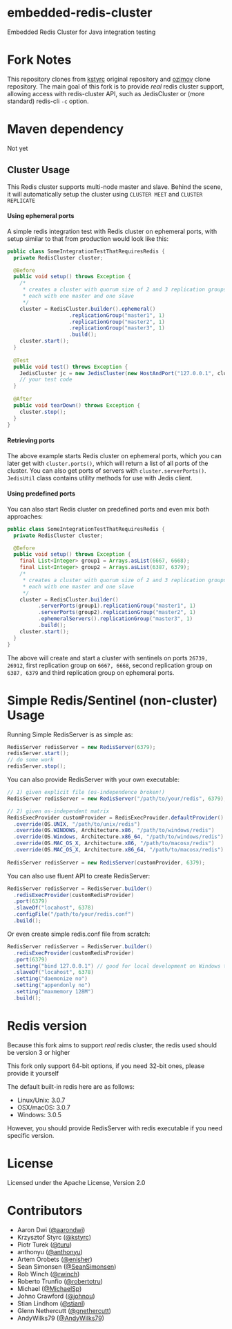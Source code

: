 embedded-redis-cluster
======================

Embedded Redis Cluster for Java integration testing

Fork Notes
==============
This repository clones from [kstyrc](https://github.com/kstyrc/embedded-redis) original repository and [ozimov](https://github.com/ozimov/embedded-redis) clone repository.
The main goal of this fork is to provide *real* redis cluster support, allowing access with redis-cluster API, such as JedisCluster or (more standard) redis-cli `-c` option.

Maven dependency
==============
Not yet


## Cluster Usage

This Redis cluster supports multi-node master and slave. Behind the scene, it will automatically setup the cluster using `CLUSTER MEET` and `CLUSTER REPLICATE`

#### Using ephemeral ports
A simple redis integration test with Redis cluster on ephemeral ports, with setup similar to that from production would look like this:
```java
public class SomeIntegrationTestThatRequiresRedis {
  private RedisCluster cluster;

  @Before
  public void setup() throws Exception {
    /*
     * creates a cluster with quorum size of 2 and 3 replication groups, 
     * each with one master and one slave
     */
    cluster = RedisCluster.builder().ephemeral()
                    .replicationGroup("master1", 1)
                    .replicationGroup("master2", 1)
                    .replicationGroup("master3", 1)
                    .build();
    cluster.start();
  }
  
  @Test
  public void test() throws Exception {
    JedisCluster jc = new JedisCluster(new HostAndPort("127.0.0.1", cluster.ports().get(0)));
    // your test code
  }
  
  @After
  public void tearDown() throws Exception {
    cluster.stop();
  }
}
```

#### Retrieving ports
The above example starts Redis cluster on ephemeral ports, which you can later get with ```cluster.ports()```,
which will return a list of all ports of the cluster. You can also get ports of servers with ```cluster.serverPorts()```. ```JedisUtil``` class contains utility methods for use with Jedis client.

#### Using predefined ports
You can also start Redis cluster on predefined ports and even mix both approaches:
```java
public class SomeIntegrationTestThatRequiresRedis {
  private RedisCluster cluster;

  @Before
  public void setup() throws Exception {
    final List<Integer> group1 = Arrays.asList(6667, 6668);
    final List<Integer> group2 = Arrays.asList(6387, 6379);
    /*
     * creates a cluster with quorum size of 2 and 3 replication groups, 
     * each with one master and one slave
     */
    cluster = RedisCluster.builder()
          .serverPorts(group1).replicationGroup("master1", 1)
          .serverPorts(group2).replicationGroup("master2", 1)
          .ephemeralServers().replicationGroup("master3", 1)
          .build();
    cluster.start();
  }
}
```
The above will create and start a cluster with sentinels on ports ```26739, 26912```, first replication group on ```6667, 6668```,
second replication group on ```6387, 6379``` and third replication group on ephemeral ports.

Simple Redis/Sentinel (non-cluster) Usage
==============

Running Simple RedisServer is as simple as:
```java
RedisServer redisServer = new RedisServer(6379);
redisServer.start();
// do some work
redisServer.stop();
```

You can also provide RedisServer with your own executable:
```java
// 1) given explicit file (os-independence broken!)
RedisServer redisServer = new RedisServer("/path/to/your/redis", 6379);

// 2) given os-independent matrix
RedisExecProvider customProvider = RedisExecProvider.defaultProvider()
  .override(OS.UNIX, "/path/to/unix/redis")
  .override(OS.WINDOWS, Architecture.x86, "/path/to/windows/redis")
  .override(OS.Windows, Architecture.x86_64, "/path/to/windows/redis")
  .override(OS.MAC_OS_X, Architecture.x86, "/path/to/macosx/redis")
  .override(OS.MAC_OS_X, Architecture.x86_64, "/path/to/macosx/redis")
  
RedisServer redisServer = new RedisServer(customProvider, 6379);
```

You can also use fluent API to create RedisServer:
```java
RedisServer redisServer = RedisServer.builder()
  .redisExecProvider(customRedisProvider)
  .port(6379)
  .slaveOf("locahost", 6378)
  .configFile("/path/to/your/redis.conf")
  .build();
```

Or even create simple redis.conf file from scratch:
```java
RedisServer redisServer = RedisServer.builder()
  .redisExecProvider(customRedisProvider)
  .port(6379)
  .setting("bind 127.0.0.1") // good for local development on Windows to prevent security popups
  .slaveOf("locahost", 6378)
  .setting("daemonize no")
  .setting("appendonly no")
  .setting("maxmemory 128M")
  .build();
```

Redis version
==============
Because this fork aims to support <i>real</i> redis cluster, the redis used should be version 3 or higher

This fork only support 64-bit options, if you need 32-bit ones, please provide it yourself

The default built-in redis here are as follows:
- Linux/Unix: 3.0.7
- OSX/macOS: 3.0.7
- Windows: 3.0.5

However, you should provide RedisServer with redis executable if you need specific version.

License
==============
Licensed under the Apache License, Version 2.0

Contributors
==============
 * Aaron Dwi ([@aarondwi](https://github.com/aarondwi))
 * Krzysztof Styrc ([@kstyrc](https://github.com/kstyrc))
 * Piotr Turek ([@turu](https://github.com/turu))
 * anthonyu ([@anthonyu](https://github.com/anthonyu))
 * Artem Orobets ([@enisher](https://github.com/enisher))
 * Sean Simonsen ([@SeanSimonsen](https://github.com/SeanSimonsen))
 * Rob Winch ([@rwinch](https://github.com/rwinch))
 * Roberto Trunfio ([@robertotru](https://github.com/robertotru))
 * Michael ([@MichaelSp](https://github.com/MichaelSp))
 * Johno Crawford ([@johnou](https://github.com/johnou))
 * Stian Lindhom ([@stianl](https://github.com/stianl))
 * Glenn Nethercutt ([@gnethercutt](https://github.com/gnethercutt))
 * AndyWilks79 ([@AndyWilks79](https://github.com/AndyWilks79))
